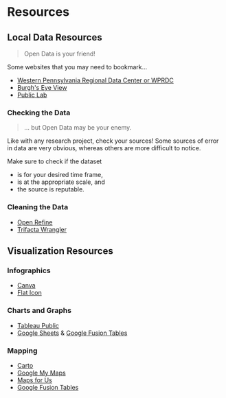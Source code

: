 # Resources


## Local Data Resources

> Open Data is your friend! 

Some websites that you may need to bookmark...

* [Western Pennsylvania Regional Data Center or WPRDC](http://www.wprdc.org/) 
* [Burgh's Eye View](https://pittsburghpa.shinyapps.io/BurghsEyeView/)
* [Public Lab](https://publiclab.org/methods)


### Checking the Data

> ... but Open Data may be your enemy.

Like with any research project, check your sources!  Some sources of error in data are very obvious, whereas others are more difficult to notice. 

Make sure to check if the dataset

* is for your desired time frame,
* is at the appropriate scale, and
* the source is reputable.


### Cleaning the Data

* [Open Refine](http://openrefine.org/)
* [Trifacta Wrangler](https://www.trifacta.com/products/wrangler/)


## Visualization Resources


### Infographics

* [Canva](https://www.canva.com/)
* [Flat Icon](https://www.flaticon.com/)


### Charts and Graphs

* [Tableau Public](https://public.tableau.com/en-us/s/)
* [Google Sheets](https://www.google.com/sheets/) & [Google Fusion Tables](https://sites.google.com/site/fusiontablestalks/stories#UI)


### Mapping

* [Carto](https://carto.com/)
* [Google My Maps](https://www.google.com/mymaps)
* [Maps for Us](https://mapsfor.us/)
* [Google Fusion Tables](https://sites.google.com/site/fusiontablestalks/stories#UI)
